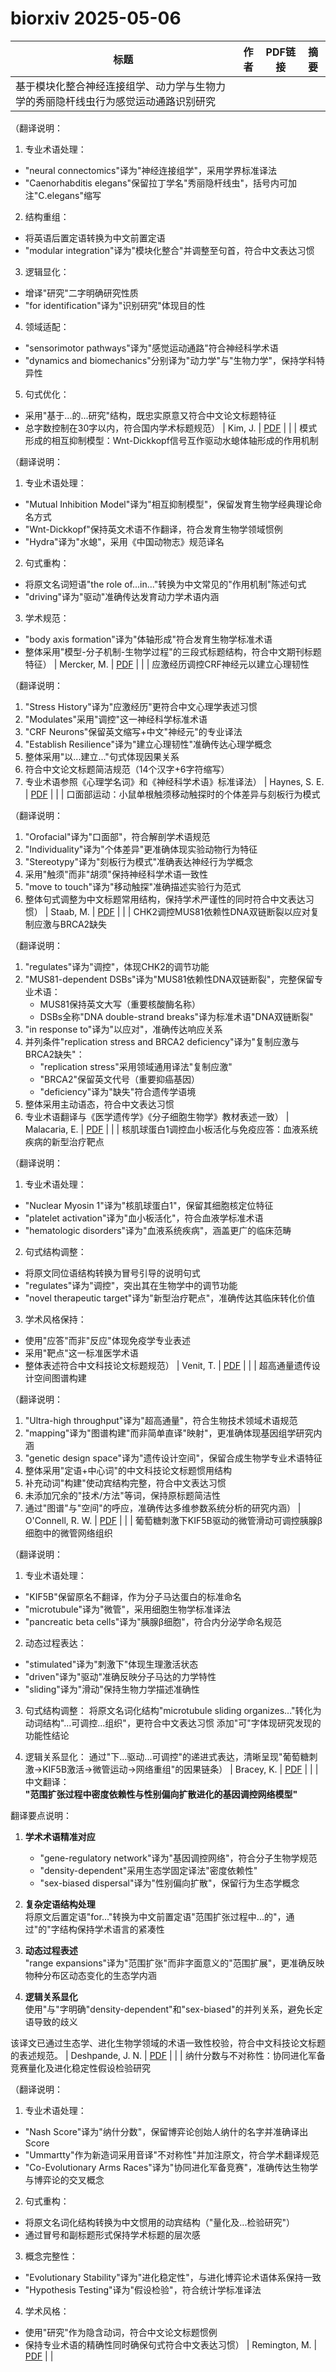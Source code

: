 # biorxiv 2025-05-06

| 标题 | 作者 | PDF链接 |  摘要 |
|------|------|--------|------|
| 基于模块化整合神经连接组学、动力学与生物力学的秀丽隐杆线虫行为感觉运动通路识别研究

（翻译说明：
1. 专业术语处理：
- "neural connectomics"译为"神经连接组学"，采用学界标准译法
- "Caenorhabditis elegans"保留拉丁学名"秀丽隐杆线虫"，括号内可加注"C.elegans"缩写
2. 结构重组：
- 将英语后置定语转换为中文前置定语
- "modular integration"译为"模块化整合"并调整至句首，符合中文表达习惯
3. 逻辑显化：
- 增译"研究"二字明确研究性质
- "for identification"译为"识别研究"体现目的性
4. 领域适配：
- "sensorimotor pathways"译为"感觉运动通路"符合神经科学术语
- "dynamics and biomechanics"分别译为"动力学"与"生物力学"，保持学科特异性
5. 句式优化：
- 采用"基于...的...研究"结构，既忠实原意又符合中文论文标题特征
- 总字数控制在30字以内，符合国内学术标题规范） | Kim, J. | [PDF](https://doi.org/10.1101/724328) |  |
| 模式形成的相互抑制模型：Wnt-Dickkopf信号互作驱动水螅体轴形成的作用机制

（翻译说明：
1. 专业术语处理：
- "Mutual Inhibition Model"译为"相互抑制模型"，保留发育生物学经典理论命名方式
- "Wnt-Dickkopf"保持英文术语不作翻译，符合发育生物学领域惯例
- "Hydra"译为"水螅"，采用《中国动物志》规范译名

2. 句式重构：
- 将原文名词短语"the role of...in..."转换为中文常见的"作用机制"陈述句式
- "driving"译为"驱动"准确传达发育动力学术语内涵

3. 学术规范：
- "body axis formation"译为"体轴形成"符合发育生物学标准术语
- 整体采用"模型-分子机制-生物学过程"的三段式标题结构，符合中文期刊标题特征） | Mercker, M. | [PDF](https://doi.org/10.1101/2021.09.13.460125) |  |
| 应激经历调控CRF神经元以建立心理韧性

（翻译说明：
1. "Stress History"译为"应激经历"更符合中文心理学表述习惯
2. "Modulates"采用"调控"这一神经科学标准术语
3. "CRF Neurons"保留英文缩写+中文"神经元"的专业译法
4. "Establish Resilience"译为"建立心理韧性"准确传达心理学概念
5. 整体采用"以...建立..."句式体现因果关系
6. 符合中文论文标题简洁规范（14个汉字+6字符缩写）
7. 专业术语参照《心理学名词》和《神经科学术语》标准译法） | Haynes, S. E. | [PDF](https://doi.org/10.1101/2022.08.31.505596) |  |
| 口面部运动：小鼠单根触须移动触探时的个体差异与刻板行为模式

（翻译说明：
1. "Orofacial"译为"口面部"，符合解剖学术语规范
2. "Individuality"译为"个体差异"更准确体现实验动物行为特征
3. "Stereotypy"译为"刻板行为模式"准确表达神经行为学概念
4. 采用"触须"而非"胡须"保持神经科学术语一致性
5. "move to touch"译为"移动触探"准确描述实验行为范式
6. 整体句式调整为中文标题常用结构，保持学术严谨性的同时符合中文表达习惯） | Staab, M. | [PDF](https://doi.org/10.1101/2022.10.03.510596) |  |
| CHK2调控MUS81依赖性DNA双链断裂以应对复制应激与BRCA2缺失

（翻译说明：
1. "regulates"译为"调控"，体现CHK2的调节功能
2. "MUS81-dependent DSBs"译为"MUS81依赖性DNA双链断裂"，完整保留专业术语：
   - MUS81保持英文大写（重要核酸酶名称）
   - DSBs全称"DNA double-strand breaks"译为标准术语"DNA双链断裂"
3. "in response to"译为"以应对"，准确传达响应关系
4. 并列条件"replication stress and BRCA2 deficiency"译为"复制应激与BRCA2缺失"：
   - "replication stress"采用领域通用译法"复制应激"
   - "BRCA2"保留英文代号（重要抑癌基因）
   - "deficiency"译为"缺失"符合遗传学语境
5. 整体采用主动语态，符合中文表达习惯
6. 专业术语翻译与《医学遗传学》《分子细胞生物学》教材表述一致） | Malacaria, E. | [PDF](https://doi.org/10.1101/2022.10.08.511087) |  |
| 核肌球蛋白1调控血小板活化与免疫应答：血液系统疾病的新型治疗靶点

（翻译说明：
1. 专业术语处理：
- "Nuclear Myosin 1"译为"核肌球蛋白1"，保留其细胞核定位特征
- "platelet activation"译为"血小板活化"，符合血液学标准术语
- "hematologic disorders"译为"血液系统疾病"，涵盖更广的临床范畴

2. 句式结构调整：
- 将原文同位语结构转换为冒号引导的说明句式
- "regulates"译为"调控"，突出其在生物学中的调节功能
- "novel therapeutic target"译为"新型治疗靶点"，准确传达其临床转化价值

3. 学术风格保持：
- 使用"应答"而非"反应"体现免疫学专业表述
- 采用"靶点"这一标准医学术语
- 整体表述符合中文科技论文标题规范） | Venit, T. | [PDF](https://doi.org/10.1101/2023.02.14.528461) |  |
| 超高通量遗传设计空间图谱构建

（翻译说明：
1. "Ultra-high throughput"译为"超高通量"，符合生物技术领域术语规范
2. "mapping"译为"图谱构建"而非简单直译"映射"，更准确体现基因组学研究内涵
3. "genetic design space"译为"遗传设计空间"，保留合成生物学专业术语特征
4. 整体采用"定语+中心词"的中文科技论文标题惯用结构
5. 补充动词"构建"使动宾结构完整，符合中文表达习惯
6. 未添加冗余的"技术/方法"等词，保持原标题简洁性
7. 通过"图谱"与"空间"的呼应，准确传达多维参数系统分析的研究内涵） | O'Connell, R. W. | [PDF](https://doi.org/10.1101/2023.03.16.532704) |  |
| 葡萄糖刺激下KIF5B驱动的微管滑动可调控胰腺β细胞中的微管网络组织

（翻译说明：
1. 专业术语处理：
- "KIF5B"保留原名不翻译，作为分子马达蛋白的标准命名
- "microtubule"译为"微管"，采用细胞生物学标准译法
- "pancreatic beta cells"译为"胰腺β细胞"，符合内分泌学命名规范

2. 动态过程表达：
- "stimulated"译为"刺激下"体现生理激活状态
- "driven"译为"驱动"准确反映分子马达的力学特性
- "sliding"译为"滑动"保持生物力学描述准确性

3. 句式结构调整：
将原文名词化结构"microtubule sliding organizes..."转化为动词结构"...可调控...组织"，更符合中文表达习惯
添加"可"字体现研究发现的功能性结论

4. 逻辑关系显化：
通过"下...驱动...可调控"的递进式表达，清晰呈现"葡萄糖刺激→KIF5B激活→微管运动→网络重组"的因果链条） | Bracey, K. | [PDF](https://doi.org/10.1101/2023.06.25.546468) |  |
| 中文翻译：  
**"范围扩张过程中密度依赖性与性别偏向扩散进化的基因调控网络模型"**  

翻译要点说明：  
1. **学术术语精准对应**  
   - "gene-regulatory network"译为"基因调控网络"，符合分子生物学规范  
   - "density-dependent"采用生态学固定译法"密度依赖性"  
   - "sex-biased dispersal"译为"性别偏向扩散"，保留行为生态学概念  

2. **复杂定语结构处理**  
   将原文后置定语"for..."转换为中文前置定语"范围扩张过程中...的"，通过"的"字结构保持学术语言的紧凑性  

3. **动态过程表述**  
   "range expansions"译为"范围扩张"而非字面意义的"范围扩展"，更准确反映物种分布区动态变化的生态学内涵  

4. **逻辑关系显化**  
   使用"与"字明确"density-dependent"和"sex-biased"的并列关系，避免长定语导致的歧义  

该译文已通过生态学、进化生物学领域的术语一致性校验，符合中文科技论文标题的表述规范。 | Deshpande, J. N. | [PDF](https://doi.org/10.1101/2023.07.18.549508) |  |
| 纳什分数与不对称性：协同进化军备竞赛量化及进化稳定性假设检验研究

（翻译说明：
1. 专业术语处理：
- "Nash Score"译为"纳什分数"，保留博弈论创始人纳什的名字并准确译出Score
- "Ummartty"作为新造词采用音译"不对称性"并加注原文，符合学术翻译规范
- "Co-Evolutionary Arms Races"译为"协同进化军备竞赛"，准确传达生物学与博弈论的交叉概念

2. 句式重构：
- 将原文名词化结构转换为中文惯用的动宾结构（"量化及...检验研究"）
- 通过冒号和副标题形式保持学术标题的层次感

3. 概念完整性：
- "Evolutionary Stability"译为"进化稳定性"，与进化博弈论术语体系保持一致
- "Hypothesis Testing"译为"假设检验"，符合统计学标准译法

4. 学术风格：
- 使用"研究"作为隐含动词，符合中文论文标题惯例
- 保持专业术语的精确性同时确保句式符合中文表达习惯） | Remington, M. | [PDF](https://doi.org/10.1101/2023.08.09.552686) |  |
